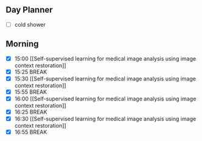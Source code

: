 ## Day Planner
- [ ] cold shower
## Morning
- [x] 15:00 [[Self-supervised learning for medical image analysis using image context restoration]]
- [x] 15:25 BREAK
- [x] 15:30 [[Self-supervised learning for medical image analysis using image context restoration]]
- [x] 15:55 BREAK
- [x] 16:00 [[Self-supervised learning for medical image analysis using image context restoration]]
- [x] 16:25 BREAK
- [x] 16:30 [[Self-supervised learning for medical image analysis using image context restoration]]
- [x] 16:55 BREAK